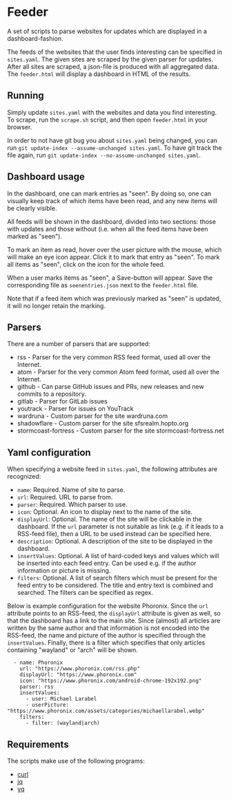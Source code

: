 # Feeder

A set of scripts to parse websites for updates which are displayed in a dashboard-fashion.

The feeds of the websites that the user finds interesting can be specified in `sites.yaml`. The given sites are scraped by the given parser for updates. After all sites are scraped, a json-file is produced with all aggregated data. The `feeder.html` will display a dashboard in HTML of the results.

## Running

Simply update `sites.yaml` with the websites and data you find interesting. To scrape, run the `scrape.sh` script, and then open `feeder.html` in your browser.

In order to not have git bug you about `sites.yaml` being changed, you can run `git update-index --assume-unchanged sites.yaml`. To have git track the file again, run `git update-index --no-assume-unchanged sites.yaml`.

## Dashboard usage

In the dashboard, one can mark entries as "seen". By doing so, one can visually keep track of which items have been read, and any new items will be clearly visible.

All feeds will be shown in the dashboard, divided into two sections: those with updates and those without (i.e. when all the feed items have been marked as "seen").

To mark an item as read, hover over the user picture with the mouse, which will make an eye icon appear. Click it to mark that entry as "seen". To mark all items as "seen", click on the icon for the whole feed.

When a user marks items as "seen", a Save-button will appear. Save the corresponding file as `seenentries.json` next to the `feeder.html` file.

Note that if a feed item which was previously marked as "seen" is updated, it will no longer retain the marking.

## Parsers

There are a number of parsers that are supported:

* rss - Parser for the very common RSS feed format, used all over the Internet.
* atom - Parser for the very common Atom feed format, used all over the Internet.
* github - Can parse GitHub issues and PRs, new releases and new commits to a repository.
* gitlab - Parser for GitLab issues
* youtrack - Parser for issues on YouTrack
* wardruna - Custom parser for the site wardruna.com
* shadowflare - Custom parser for the site sfsrealm.hopto.org
* stormcoast-fortress - Custom parser for the site stormcoast-fortress.net

## Yaml configuration

When specifying a website feed in `sites.yaml`, the following attributes are recognized:

* `name`: Required. Name of site to parse.
* `url`: Required. URL to parse from.
* `parser`: Required. Which parser to use.
* `icon`: Optional. An icon to display next to the name of the site.
* `displayUrl`: Optional. The name of the site will be clickable in the dashboard. If the `url` parameter is not suitable as link (e.g. if it leads to a RSS-feed file), then a URL to be used instead can be specified here.
* `description`: Optional. A description of the site to be displayed in the dashboard.
* `insertValues`: Optional. A list of hard-coded keys and values which will be inserted into each feed entry. Can be used e.g. if the author information or picture is missing.
* `filters`: Optional. A list of search filters which must be present for the feed entry to be considered. The title and entry text is combined and searched. The filters can be specified as regex.


Below is example configuration for the website Phoronix. Since the `url` attribute points to an RSS-feed, the `displayUrl` attribute is given as well, so that the dashboard has a link to the main site. Since (almost) all articles are written by the same author and that information is not encoded into the RSS-feed, the name and picture of the author is specified through the `insertValues`. Finally, there is a filter which specifies that only articles containing "wayland" or "arch" will be shown.

```
  - name: Phoronix
    url: "https://www.phoronix.com/rss.php"
    displayUrl: "https://www.phoronix.com"
    icon: "https://www.phoronix.com/android-chrome-192x192.png"
    parser: rss
    insertValues:
      - user: Michael Larabel
      - userPicture: "https://www.phoronix.com/assets/categories/michaellarabel.webp"
    filters:
      - filter: (wayland|arch)
```

## Requirements

The scripts make use of the following programs:

* [curl](https://curl.se)
* [jq](https://github.com/jqlang/jq)
* [yq](https://github.com/mikefarah/yq)
